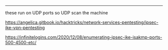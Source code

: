 ___


these run on UDP ports so UDP scan the machine

https://angelica.gitbook.io/hacktricks/network-services-pentesting/ipsec-ike-vpn-pentesting

https://infinitelogins.com/2020/12/08/enumerating-ipsec-ike-isakmp-ports-500-4500-etc/



